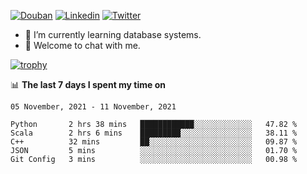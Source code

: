 
<p align="left">
<a href="https://www.douban.com/people/ixxchan"><img src="https://img.shields.io/badge/@ixxchan-007722?style=flat&logo=Douban&logoColor=white" alt="Douban" /></a> 
<a href="https://www.linkedin.com/in/xxchan/?locale=en_US"><img src="https://img.shields.io/badge/@xxchan-0073b1?style=flat&logo=LinkedIn&logoColor=white" alt="Linkedin" /></a> 
<a href="https://twitter.com/yayale_umi"><img src="https://img.shields.io/badge/@yayale__umi-1DA1F2?style=flat&logo=Twitter&logoColor=white" alt="Twitter"/></a>
</p>

- 🌱 I’m currently learning database systems.
- 💬 Welcome to chat with me.


[![trophy](https://github-profile-trophy.vercel.app/?username=xxchan&theme=flat&column=7)](https://github.com/xxchan)


📊 **The last 7 days I spent my time on** 

<!--START_SECTION:waka-->
```text
05 November, 2021 - 11 November, 2021

Python       2 hrs 38 mins   ████████████░░░░░░░░░░░░░   47.82 % 
Scala        2 hrs 6 mins    █████████░░░░░░░░░░░░░░░░   38.11 % 
C++          32 mins         ██░░░░░░░░░░░░░░░░░░░░░░░   09.87 % 
JSON         5 mins          ░░░░░░░░░░░░░░░░░░░░░░░░░   01.70 % 
Git Config   3 mins          ░░░░░░░░░░░░░░░░░░░░░░░░░   00.98 %
```
<!--END_SECTION:waka-->

<!--
**xxchan/xxchan** is a ✨ _special_ ✨ repository because its `README.md` (this file) appears on your GitHub profile.

Here are some ideas to get you started:

- 🔭 I’m currently working on ...
- 🌱 I’m currently learning ...
- 👯 I’m looking to collaborate on ...
- 🤔 I’m looking for help with ...
- 💬 Ask me about ...
- 📫 How to reach me: ...
- 😄 Pronouns: ...
- ⚡ Fun fact: ...
-->
